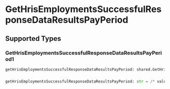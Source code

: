 # GetHrisEmploymentsSuccessfulResponseDataResultsPayPeriod


## Supported Types

### GetHrisEmploymentsSuccessfulResponseDataResultsPayPeriod1

```python
getHrisEmploymentsSuccessfulResponseDataResultsPayPeriod: shared.GetHrisEmploymentsSuccessfulResponseDataResultsPayPeriod1 = /* values here */
```

### 

```python
getHrisEmploymentsSuccessfulResponseDataResultsPayPeriod: str = /* values here */
```

